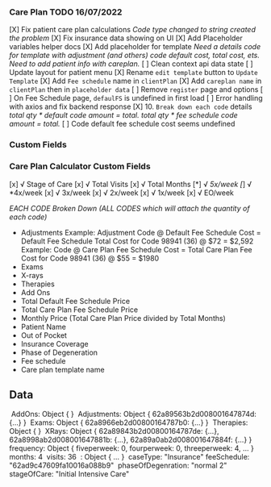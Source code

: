 ### Care Plan TODO 16/07/2022

  [X] Fix patient care plan calculations
        *Code type changed to string created the problem*
  [X] Fix insurance data showing on UI
  [X] Add Placeholder variables helper docs
  [X] Add placeholder for template
      *Need a details code for template with adjustment (and others) code default cost, total cost, ets.*
      *Need to add patient info with careplan.*
  [ ] Clean context api data state
  [ ] Update layout for patient menu
  [X] Rename `edit template` button to `Update Template`
  [X] Add `Fee schedule` name in `clientPlan`
  [X] Add `careplan name` in `clientPlan` then in `placeholder data`
  [ ] Remove `register` page and options
  [ ] On Fee Schedule page, `defaulFS` is undefined in first load
  [ ] Error handling with axios and fix backend response
  [X] 10. `Break down each code` details
        *total qty * default code amount = total.*
        *total qty * fee schedule code amount = total.*
  [ ] Code default fee schedule cost seems undefined

  ### Custom Fields

 ### Care Plan Calculator Custom Fields
  [x] √ Stage of Care
  [x] √ Total Visits
  [x] √ Total Months
  [*] √ *5x/week
  [*] √ *4x/week
  [x] √ 3x/week
  [x] √ 2x/week
  [x] √ 1x/week
  [x] √ EO/week

  *EACH CODE Broken Down (ALL CODES which will attach the quantity of each code)*
  - Adjustments
    Example: Adjustment Code @ Default Fee Schedule Cost = Default Fee Schedule Total Cost for Code
    98941 (36) @ $72 = $2,592
    Example: Code @ Care Plan Fee Schedule Cost = Total Care Plan Fee Cost for Code
    98941 (36) @ $55 = $1980
  - Exams
  - X-rays
  - Therapies
  - Add Ons
  - Total Default Fee Schedule Price
  - Total Care Plan Fee Schedule Price
  - Monthly Price (Total Care Plan Price divided by Total Months)
  - Patient Name
  - Out of Pocket
  - Insurance Coverage
  - Phase of Degeneration
  - Fee schedule
  - Care plan template name


## Data
​
AddOns: Object {  }
​​
Adjustments: Object { 62a89563b2d008001647874d: {…} }
​​
Exams: Object { 62a8966eb2d00800164787b0: {…} }
​​
Therapies: Object {  }
​​
XRays: Object { 62a89843b2d00800164787de: {…}, 62a8998ab2d008001647881b: {…}, 62a89a0ab2d008001647884f: {…} }
​​
frequency: Object { fiveperweek: 0, fourperweek: 0, threeperweek: 4, … }
​​
months: 4
​​
visits: 36
​​
<prototype>: Object { … }
​
caseType: "Insurance"
​
feeSchedule: "62ad9c47609fa10016a088b9"
​
phaseOfDegenration: "normal 2"
​
stageOfCare: "Initial Intensive Care"
